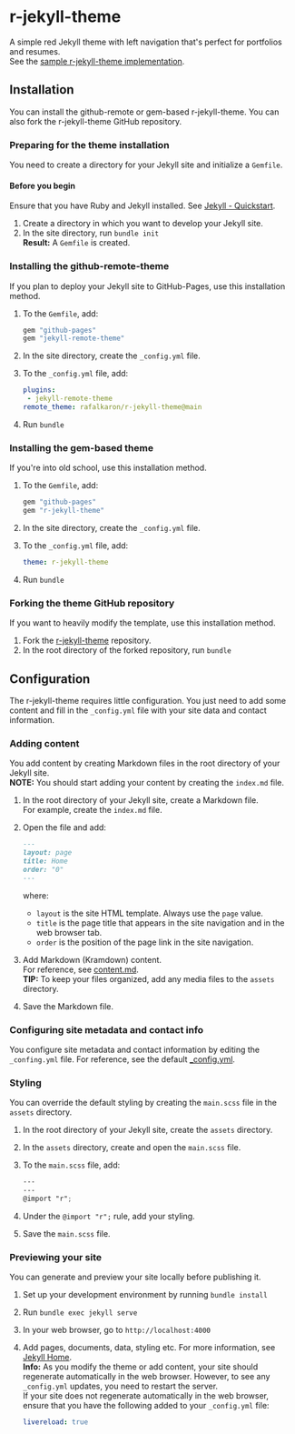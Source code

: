 # r-jekyll-theme

A simple red Jekyll theme with left navigation that's perfect for portfolios and resumes.  
See the [sample r-jekyll-theme implementation](https://rafalkaron.github.io/r-jekyll-theme).

## Installation

You can install the github-remote or gem-based r-jekyll-theme. You can also fork the r-jekyll-theme GitHub repository.

### Preparing for the theme installation

You need to create a directory for your Jekyll site and initialize a `Gemfile`.

#### Before you begin

Ensure that you have Ruby and Jekyll installed. See [Jekyll - Quickstart](https://jekyllrb.com/docs/).

1. Create a directory in which you want to develop your Jekyll site.
2. In the site directory, run `bundle init`  
**Result:** A `Gemfile` is created.

### Installing the github-remote-theme

If you plan to deploy your Jekyll site to GitHub-Pages, use this installation method.

1. To the `Gemfile`, add:

    ```ruby
    gem "github-pages"
    gem "jekyll-remote-theme"
    ```

2. In the site directory, create the `_config.yml` file.
3. To the `_config.yml` file, add:

    ```yaml
    plugins:
     - jekyll-remote-theme
    remote_theme: rafalkaron/r-jekyll-theme@main
    ```

4. Run `bundle`

### Installing the gem-based theme

If you're into old school, use this installation method.

 1. To the `Gemfile`, add:

    ```ruby
    gem "github-pages"
    gem "r-jekyll-theme"
    ```

 2. In the site directory, create the `_config.yml` file.
 3. To the `_config.yml` file, add:

    ```yaml
    theme: r-jekyll-theme
    ```

 4. Run `bundle`

### Forking the theme GitHub repository

If you want to heavily modify the template, use this installation method.

1. Fork the [r-jekyll-theme](https://github.com/rafalkaron/r-jekyll-theme) repository.
2. In the root directory of the forked repository, run `bundle`

## Configuration

The r-jekyll-theme requires little configuration. You just need to add some content and fill in the `_config.yml` file with your site data and contact information.

### Adding content

You add content by creating Markdown files in the root directory of your Jekyll site.  
**NOTE:** You should start adding your content by creating the `index.md` file.

1. In the root directory of your Jekyll site, create a Markdown file.  
For example, create the `index.md` file.
1. Open the file and add:

    ```markdown
    ---
    layout: page
    title: Home
    order: "0"
    ---
    ```

    where:
    * `layout` is the site HTML template. Always use the `page` value.
    * `title` is the page title that appears in the site navigation and in the web browser tab.
    * `order` is the position of the page link in the site navigation.
1. Add Markdown (Kramdown) content.  
For reference, see [content.md](https://raw.githubusercontent.com/rafalkaron/r-jekyll-theme/main/content.md).  
**TIP:** To keep your files organized, add any media files to the `assets` directory.
1. Save the Markdown file.

### Configuring site metadata and contact info

You configure site metadata and contact information by editing the `_confing.yml` file. For reference, see the default [_config.yml](https://raw.githubusercontent.com/rafalkaron/r-jekyll-theme/main/_config.yml).

### Styling

You can override the default styling by creating the `main.scss` file in the `assets` directory.

1. In the root directory of your Jekyll site, create the `assets` directory.
2. In the `assets` directory, create and open the `main.scss` file.
3. To the `main.scss` file, add:

    ```scss
    ---
    ---
    @import "r";
    ```

5. Under the `@import "r";` rule, add your styling.
4. Save the `main.scss` file.

### Previewing your site

You can generate and preview your site locally before publishing it.

1. Set up your development environment by running `bundle install`  
2. Run `bundle exec jekyll serve`
3. In your web browser, go to `http://localhost:4000`
4. Add pages, documents, data, styling etc. For more information, see [Jekyll Home](https://jekyllrb.com/).  
**Info:** As you modify the theme or add content, your site should regenerate automatically in the web browser. However, to see any `_config.yml` updates, you need to restart the server.  
If your site does not regenerate automatically in the web browser, ensure that you have the following added to your `_config.yml` file:

    ```yaml
    livereload: true
    ```
